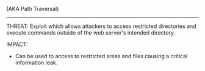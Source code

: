 (AKA Path Traversal)
___
THREAT:
Exploit which allows attackers to access restricted directories and execute commands outside of the web server's intended directory.

IMPACT:
- Can be used to access to restricted areas and files causing a critical information leak.